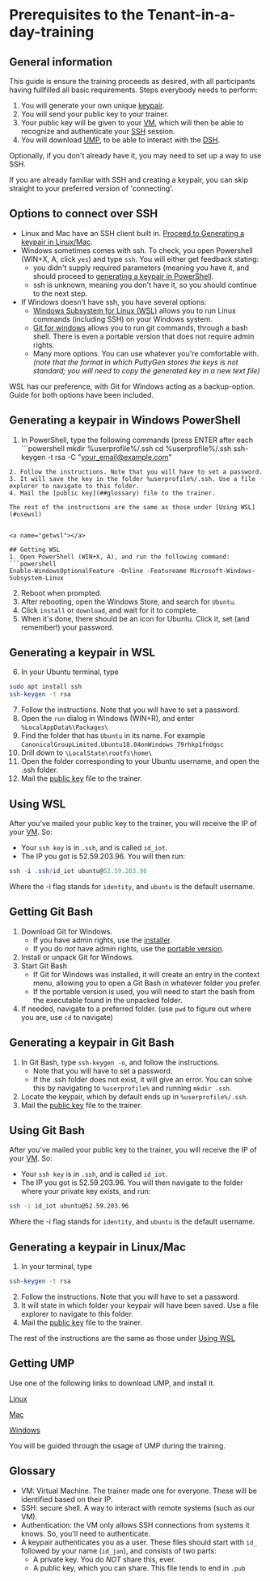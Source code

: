 # Prerequisites to the Tenant-in-a-day-training
## General information

This guide is ensure the training proceeds as desired, with all participants having fullfilled all basic requirements.
Steps everybody needs to perform:

1. You will generate your own unique [keypair](##glossary).
2. You will send your public key to your trainer.
3. Your public key will be given to your [VM](##glossary), which will then be able to recognize and authenticate your [SSH](##glossary) session.
4. You will download [UMP](##glossary), to be able to interact with the [DSH](##glossary).

Optionally, if you don't already have it, you may need to set up a way to use SSH.

If you are already familiar with SSH and creating a keypair, you can skip straight to your preferred version of 'connecting'.

## Options to connect over SSH

- Linux and Mac have an SSH client built in. [Proceed to Generating a keypair in Linux/Mac](#linmac).
- Windows sometimes comes with ssh. To check, you open Powershell (WIN+X, A, click `yes`) and type `ssh`. You will either get feedback stating:
  - you didn't supply required parameters (meaning you have it, and should proceed to [generating a keypair in PowerShell](#powershellkeygen).
  - ssh is unknown, meaning you don't have it, so you should continue to the next step.
- If Windows doesn't have ssh, you have several options:
  - [Windows Subsystem for Linux (WSL)](#getwsl) allows you to run Linux commands (including SSH) on your Windows system.
  - [Git for windows](#getgit) allows you to run git commands, through a bash shell. There is even a portable version that does not require admin rights.
  - Many more options. You can use whatever you're comfortable with. _(note that the format in which PuttyGen stores the keys is _not_ standard; you will need to copy the generated key in a new text file)_

WSL has our preference, with Git for Windows acting as a backup-option. Guide for both options have been included.

<a name="powershellkeygen"></a>

## Generating a keypair in Windows PowerShell

1. In PowerShell, type the following commands (press ENTER after each ```powershell
mkdir %userprofile%/.ssh
cd %userprofile%/.ssh
ssh-keygen -t rsa -C "your_email@example.com"
```
2. Follow the instructions. Note that you will have to set a password.
3. It will save the key in the folder %userprofile%/.ssh. Use a file explorer to navigate to this folder.
4. Mail the [public key](##glossary) file to the trainer.

The rest of the instructions are the same as those under [Using WSL](#usewsl)


<a name="getwsl"></a>

## Getting WSL
1. Open PowerShell (WIN+X, A), and run the following command:
```powershell
Enable-WindowsOptionalFeature -Online -Featureame Microsoft-Windows-Subsystem-Linux
```
<!-- - This simple command tells Windows to go and collect the Windows Subsystem for Linux, without you needing to go through all the menu's and clickyboxes. -->
2. Reboot when prompted.
3. After rebooting, open the Windows Store, and search for `Ubuntu`.
4. Click `install` or `download`, and wait for it to complete.
5. When it's done, there should be an icon for Ubuntu. Click it, set (and remember!) your password.

## Generating a keypair in WSL
6. In your Ubuntu terminal, type 
```bash
sudo apt install ssh
ssh-keygen -t rsa
```
7. Follow the instructions. Note that you will have to set a password.
8. Open the `run` dialog in Windows (WIN+R), and enter
`%LocalAppData%\Packages\`
9. Find the folder that has `Ubuntu` in its name. For example `CanonicalGroupLimited.Ubuntu18.04onWindows_79rhkp1fndgsc`
12. Drill down to `\LocalState\rootfs\home\`
13. Open the folder corresponding to your Ubuntu username, and open the .ssh folder. 
14. Mail the [public key](##glossary) file to the trainer.

## Using WSL
<a name="usewsl"></a>
After you've mailed your public key to the trainer, you will receive the IP of your [VM](##glossary). So:
- Your `ssh key` is in `.ssh`, and is called `id_iot`. 
- The IP you got is 52.59.203.96.
You will then run:
```powershell
ssh -i .ssh/id_iot ubuntu@52.59.203.96
```
Where the -i flag stands for `identity`, and `ubuntu` is the default username.

## Getting Git Bash
<a name="getgit"></a>
1. Download Git for Windows.
    - If you have admin rights, use the [installer](https://github.com/git-for-windows/git/releases/download/v2.21.0.windows.1/Git-2.21.0-64-bit.exe).
    - If you do _not_ have admin rights, use the [portable version](https://github.com/git-for-windows/git/releases/download/v2.21.0.windows.1/PortableGit-2.21.0-64-bit.7z.exe).
2. Install or unpack Git for Windows.
3. Start Git Bash
    - If Git for Windows was installed, it will create an entry in the context menu, allowing you to open a Git Bash in whatever folder you prefer.
    - If the portable version is used, you will need to start the bash from the executable found in the unpacked folder.
4. If needed, navigate to a preferred folder. (use `pwd` to figure out where you are, use `cd` to navigate)

## Generating a keypair in Git Bash
<a name="gitbash"></a>
1. In Git Bash, type `ssh-keygen -o`, and follow the instructions.
    - Note that you will have to set a password.
    - If the .ssh folder does not exist, it will give an error. You can solve this by navigating to `%userprofile%` and running `mkdir .ssh`.
2. Locate the keypair, which by default ends up in `%userprofile%/.ssh`. 
3. Mail the [public key](##glossary) file to the trainer.

## Using Git Bash
After you've mailed your public key to the trainer, you will receive the IP of your [VM](##glossary). So:
- Your `ssh key` is in `.ssh`, and is called `id_iot`. 
- The IP you got is 52.59.203.96.
You will then navigate to the folder where your private key exists, and run:
```bash
ssh -i id_iot ubuntu@52.59.203.96
```
Where the -i flag stands for `identity`, and `ubuntu` is the default username.

## Generating a keypair in Linux/Mac
<a name="linmac"></a>
1. In your terminal, type 
```bash
ssh-keygen -t rsa
```
2. Follow the instructions. Note that you will have to set a password.
3. It will state in which folder your keypair will have been saved. Use a file explorer to navigate to this folder.
4. Mail the [public key](##glossary) file to the trainer.

The rest of the instructions are the same as those under [Using WSL](#usewsl)

## Getting UMP

Use one of the following links to download UMP, and install it. 

[Linux](https://s3.eu-central-1.amazonaws.com/dsh-ump/auto-update/dsh-ump-1.2.0-x86_64.AppImage)

[Mac](https://s3.eu-central-1.amazonaws.com/dsh-ump/auto-update/DSH-UMP-1.2.0.dmg)

[Windows](https://s3.eu-central-1.amazonaws.com/dsh-ump/auto-update/DSH-UMP+Setup+1.2.0.exe)

You will be guided through the usage of UMP during the training.
<!-- for now, simply install it, and leave it alone. -->

## Glossary
- VM: Virtual Machine. The trainer made one for everyone. These will be identified based on their IP.
- SSH: secure shell. A way to interact with remote systems (such as our VM). 
- Authentication: the VM only allows SSH connections from systems it knows. So, you'll need to authenticate. 
- A keypair authenticates you as a user. These files should start with `id_` followed by your name (`id_jan`), and consists of two parts:
   - A private key. You do _NOT_ share this, ever.
   - A public key, which you can share. This file tends to end in `.pub`
